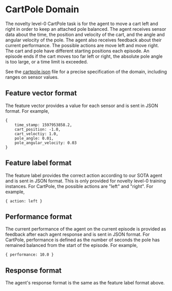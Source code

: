 # CartPole Domain

The novelty level-0 CartPole task is for the agent to move a cart left and
right in order to keep an attached pole balanced. The agent receives sensor
data about the time, the position and velocity of the cart, and the angle and
angular velocity of the pole. The agent also receives feedback about their
current performance. The possible actions are move left and move right. The
cart and pole have different starting positions each episode. An episode ends
if the cart moves too far left or right, the absolute pole angle is too large,
or a time limit is exceeded.

See the [cartpole.json](cartpole.json) file for a precise specification of the
domain, including ranges on sensor values.

## Feature vector format

The feature vector provides a value for each sensor and is sent in JSON format.
For example,

```
{
    time_stamp: 1597953858.2,
    cart_position: -1.0,
    cart_veloctiy: 1.0,
    pole_angle: 0.01,
    pole_angular_velocity: 0.03
}
```

## Feature label format

The feature label provides the correct action according to our SOTA agent and
is sent in JSON format. This is only provided for novelty level-0 training
instances. For CartPole, the possible actions are "left" and "right". For
example,

```
{ action: left }
```

## Performance format

The current performance of the agent on the current episode is provided as
feedback after each agent response and is sent in JSON format. For CartPole,
performance is defined as the number of seconds the pole has remained balanced
from the start of the episode. For example,

```
{ performance: 10.0 }
```

## Response format

The agent's response format is the same as the feature label format above.

